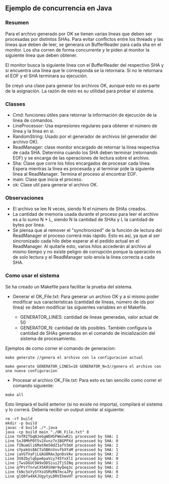 ## Ejemplo de concurrencia en Java

### Resumen

Para el archivo generado por OK se tienen varias líneas que deben ser procesadas por distintos SHAs. Para evitar conflictos entre los threads y las líneas que deben de leer, se generara un BufferReader para cada sha en el monitor. Los sha corren de forma concurrente y le piden al monitor la siguiente línea que deben obtener.

El monitor busca la siguiente línea con el BufferReader del respectivo SHA y si encuentra una línea que le corresponda se la retornara. Si no le retornara el EOF y el SHA terminara su ejecución.

Se creyó una clase para generar los archivos OK, aunque esto no es parte de la asignación. La razón de esto es su utilidad para probar el sistema.

### Classes

- Cmd: funciones útiles para retornar la información de ejecución de la línea de comandos.
- LineProcessor: Usa expresiones regulares para obtener el número de línea y la línea en si.
- RandomString: Usado por el generador de archivos (el generador del archivo OK).
- ReadManager: clase monitor encargado de retornar la línea respectiva de cada SHA. Determina cuando los SHA deben terminar (retornando EOF) y se encarga de las operaciones de lectura sobre el archivo.
- Sha: Clase que corre los hilos encargados de procesar cada línea. Espera mientras la línea es procesada y al terminar pide la siguiente línea al ReadManager. Termina el proceso al encontrar EOF.
- main: Clase que inicia el proceso.
- ok: Clase util para generar el archivo OK.

### Observaciones

- El archivo se lee N veces, siendo N el número de SHAs creados.
- La cantidad de memoria usada durante el proceso para leer el archivo es a lo sumo N \* L, siendo N la cantidad de SHAs y L la cantidad de bytes por línea.
- Se piensa que al remover el "synchronized" de la función de lectura del ReadManager el proceso correrá más rápido. Esto es así, ya que al ser sincronizado cada hilo debe esperar al el pedido actual en el ReadManager. Al quitarle esto, varios hilos accederán al archivo al mismo tiempo y no existe peligro de corrupción porque la operación es de solo lectura y el ReadManager solo envía la línea correcta a cada SHA.

### Como usar el sistema

Se ha creado un Makefile para facilitar la prueba del sistema.

- Generar el OK_File.txt: Para generar un archivo OK y a sí mismo poder modificar sus características (cantidad de líneas, número de ids por línea) se deben modificar las siguientes variables en el Makefile.

  - GENERATOR_LINES: cantidad de lineas generadas, valor actual de 50
  - GENERATOR_N: cantidad de Ids posibles. También configura la cantidad de SHAs generados en el comando de inicialización del sistema de procesamiento.

Ejemplos de como correr el comando de generacion:

```
make generate //genera el archivo con la configuracion actual
```

```
make generate GENERATOR_LINES=10 GENERATOR_N=3//genera el archivo con una nueva configuracion
```

- Procesar el archivo OK_File.txt: Para esto es tan sencillo como correr el comando siguiente:

```
make all
```

Esto limpiará el build anterior (si no existe no importa), compilará el sistema y lo correrá. Debería recibir un output similar al siguiente:

```
rm -rf build
mkdir -p build
javac -d build ./*.java
java -cp build main "./OK_File.txt" 8
Line YofRITbqNJeGgWEH5FWmzwR2i processed by SHA: 1
Line 5xJ0MhPOf5v2Xvnz7n1BGPPXd processed by SHA: 0
Line fINumGli6MatRm50dZ1afV3mX processed by SHA: 2
Line sYpakUs8ACTa5BKnVovfbXYaM processed by SHA: 1
Line jaVGTVaFjLGAU8RAx3pnDsVAv processed by SHA: 2
Line 3V8Zbylqbpe6paVcy745YxXlI processed by SHA: 0
Line jTwsDGUC9A9xDD5iui2TjSINq processed by SHA: 1
Line qfPsYTnrwCX5KRShWr9yQeq3c processed by SHA: 2
Line tkNc5oYy5YXsUSMzRN7mcaJPy processed by SHA: 0
Line glQ0fa4kKJUgytyLDRVIhmvHT processed by SHA: 2
```
